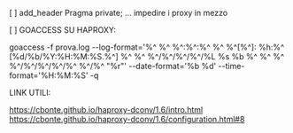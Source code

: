 [ ] add_header Pragma private; ... impedire i proxy in mezzo


[ ] GOACCESS SU HAPROXY:

goaccess -f prova.log --log-format='%^  %^ %^:%^:%^ %^ %^[%^]: %h:%^ [%d/%b/%Y:%H:%M:%S.%^] %^ %^ %^/%^/%^/%^/%L %s %b %^ %^ %^ %^/%^/%^/%^/%^ %^/%^ "%r"' --date-format='%b %d' --time-format='%H:%M:%S' -q


LINK UTILI:

https://cbonte.github.io/haproxy-dconv/1.6/intro.html
https://cbonte.github.io/haproxy-dconv/1.6/configuration.html#8
